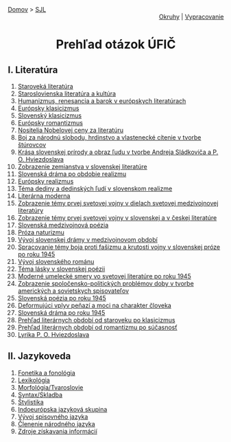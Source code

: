 <div align="center">
    <div align="left">
        <a href="/README.md">Domov</a>
        >
        <a href="./SLOVENCINA.md">SJL</a>
    </div>
    <div align="right">
        <a href="./ustne-okruhy.org.md">Okruhy</a>
        |
        <a href="https://drive.google.com/drive/folders/1gVmqfKtTHw-QOi3TQ-ucUr2iAbUWqtaG?usp=sharing">Vypracovanie</a>
    </div>

# Prehľad otázok ÚFIČ
</div>

## I. Literatúra
<ol>
    <li>
        <a href="./UstneOkruhy/01.md">Staroveká literatúra</a>
    </li><li>
        <a href="./UstneOkruhy/02.md">Staroslovienska literatúra a kultúra</a>    
    </li><li>
        <a href="./UstneOkruhy/03.md">Humanizmus, renesancia a barok v európskych literatúrach</a>
    </li><li>
        <a href="./UstneOkruhy/04.md">Európsky klasicizmus</a>
    </li><li>    
        <a href="./UstneOkruhy/05.md">Slovenský klasicizmus</a>
    </li><li>
        <a href="./UstneOkruhy/06.md">Európsky romantizmus</a>
    </li><li>
        <a href="./UstneOkruhy/07.md">Nositelia Nobelovej ceny za literatúru</a>
    </li><li>
        <a href="./UstneOkruhy/08.md">Boj za národnú slobodu, hrdinstvo a vlastenecké cítenie v tvorbe štúrovcov</a>
    </li><li>
        <a href="./UstneOkruhy/09.md">Krása slovenskej prírody a obraz ľudu v tvorbe Andreja Sládkoviča a P. O. Hviezdoslava</a>
    </li><li>
        <a href="./UstneOkruhy/10.md">Zobrazenie zemianstva v slovenskej literatúre</a>
    </li><li>
        <a href="./UstneOkruhy/11.md">Slovenská dráma po obdobie realizmu</a>
    </li><li>
        <a href="./UstneOkruhy/12.md">Európsky realizmus</a>
    </li><li>
        <a href="./UstneOkruhy/13.md">Téma dediny a dedinských ľudí v slovenskom realizme</a>
    </li><li>
        <a href="./UstneOkruhy/14.md">Literárna moderna</a>
    </li><li>
        <a href="./UstneOkruhy/15.md">Zobrazenie témy prvej svetovej vojny v dielach svetovej medzivojnovej literatúry</a>
    </li><li>
        <a href="./UstneOkruhy/16.md">Zobrazenie témy prvej svetovej vojny v slovenskej a v českej literatúre</a>
    </li><li>
        <a href="./UstneOkruhy/17.md">Slovenská medzivojnová poézia</a>
    </li><li>
        <a href="./UstneOkruhy/18.md">Próza naturizmu</a>
    </li><li>
        <a href="./UstneOkruhy/19.md">Vývoj slovenskej drámy v medzivojnovom období</a>
    </li><li>
        <a href="./UstneOkruhy/20.md">Spracovanie témy boja proti fašizmu a krutosti vojny v slovenskej próze po roku 1945</a>
    </li><li>
        <a href="./UstneOkruhy/21.md">Vývoj slovenského románu</a>
    </li><li>
        <a href="./UstneOkruhy/22.md">Téma lásky v slovenskej poézii</a>
    </li><li>
        <a href="./UstneOkruhy/23.md">Moderné umelecké smery vo svetovej literatúre po roku 1945</a>
    </li><li>
        <a href="./UstneOkruhy/24.md">Zobrazenie spoločensko-politických problémov doby v tvorbe amerických a sovietskych spisovateľov</a>
    </li><li>
        <a href="./UstneOkruhy/25.md">Slovenská poézia po roku 1945</a>
    </li><li>
        <a href="./UstneOkruhy/26.md">Deformujúci vplyv peňazí a moci na charakter človeka</a>
    </li><li>
        <a href="./UstneOkruhy/27.md">Slovenská dráma po roku 1945</a>
    </li><li>
        <a href="./UstneOkruhy/28.md">Prehľad literárnych období od staroveku po klasicizmus</a>
    </li><li>
        <a href="./UstneOkruhy/29.md">Prehľad literárnych období od romantizmu po súčasnosť</a>
    </li><li>
        <a href="./UstneOkruhy/30.md">Lyrika P. O. Hviezdoslava</a>
    </li>
</ol>



## II. Jazykoveda
<ol>
    <li>
        <a href="./UstneOkruhy/jazyk-1.md">Fonetika a fonológia</a>
    </li><li>
        <a href="./UstneOkruhy/jazyk-2.md">Lexikológia</a>
    </li><li>
        <a href="./UstneOkruhy/jazyk-3.md">Morfológia/Tvaroslovie</a>
    </li><li>
        <a href="./UstneOkruhy/jazyk-4.md">Syntax/Skladba</a>
    </li><li>
        <a href="./UstneOkruhy/jazyk-5.md">Štylistika</a>
    </li><li>
        <a href="./UstneOkruhy/jazyk-6.md">Indoeurópska jazyková skupina</a>
    </li><li>
        <a href="./UstneOkruhy/jazyk-7.md">Vývoj spisovného jazyka</a>
    </li><li>
        <a href="./UstneOkruhy/jazyk-8.md">Členenie národného jazyka</a>
    </li><li>
        <a href="./UstneOkruhy/jazyk-9.md">Zdroje získavania informácií</a>
    </li>
<ol>